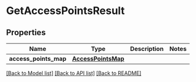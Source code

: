 # GetAccessPointsResult

## Properties
Name | Type | Description | Notes
------------ | ------------- | ------------- | -------------
**access_points_map** | [**AccessPointsMap**](AccessPointsMap.md) |  | 

[[Back to Model list]](../README.md#documentation-for-models) [[Back to API list]](../README.md#documentation-for-api-endpoints) [[Back to README]](../README.md)

